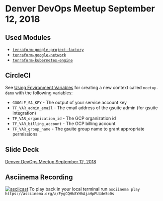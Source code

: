 # Denver DevOps Meetup September 12, 2018

## Used Modules
- [`terraform-google-project-factory`](https://github.com/terraform-google-modules/terraform-google-project-factory)
- [`terraform-google-network`](https://github.com/terraform-google-modules/terraform-google-network)
- [`terraform-kubernetes-engine`](https://github.com/terraform-google-modules/terraform-google-kubernetes-engine)

## CircleCI
See [Using Environment Variables](https://circleci.com/docs/2.0/env-vars/) for creating a new context called `meetup-demo` with the following variables:
- `GOOGLE_SA_KEY` - The output of your service account key
- `TF_VAR_admin_email` - The email address of the gsuite admin (for gsuite integration)
- `TF_VAR_organization_id` - The GCP organization id
- `TF_VAR_billing_account` - The GCP billing account
- `TF_VAR_group_name` - The gsuite group name to grant appropriate permissions

## Slide Deck
[Denver DevOps Meetup September 12, 2018](https://drive.google.com/open?id=12x7sys8ynFV66cw42VW1O43IFrqwxETdWa-qFYoUBcU)

## Asciinema Recording
[![asciicast](https://asciinema.org/a/FygCQHk8YHhAjaHpFU4de5o0s.png)](https://asciinema.org/a/FygCQHk8YHhAjaHpFU4de5o0s)
To play back in your local terminal run `asciinema play https://asciinema.org/a/FygCQHk8YHhAjaHpFU4de5o0s`
